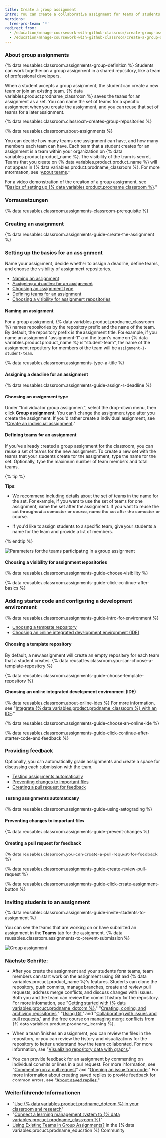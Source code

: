 ```yaml
---
title: Create a group assignment
intro: You can create a collaborative assignment for teams of students who participate in your course.
versions:
  free-pro-team: '*'
redirect_from:
  - /education/manage-coursework-with-github-classroom/create-group-assignments
  - /education/manage-coursework-with-github-classroom/create-a-group-assignment
---
```

### About group assignments

{% data reusables.classroom.assignments-group-definition %} Students can work together on a group assignment in a shared repository, like a team of professional developers.

When a student accepts a group assignment, the student can create a new team or join an existing team. {% data variables.product.prodname_classroom %} saves the teams for an assignment as a set. You can name the set of teams for a specific assignment when you create the assignment, and you can reuse that set of teams for a later assignment.

{% data reusables.classroom.classroom-creates-group-repositories %}

{% data reusables.classroom.about-assignments %}

You can decide how many teams one assignment can have, and how many members each team can have. Each team that a student creates for an assignment is a team within your organization on {% data variables.product.product_name %}. The visibility of the team is secret. Teams that you create on {% data variables.product.product_name %} will not appear in {% data variables.product.prodname_classroom %}. For more information, see "[About teams](/organizations/organizing-members-into-teams/about-teams)."

For a video demonstration of the creation of a group assignment, see "[Basics of setting up {% data variables.product.prodname_classroom %}](/education/manage-coursework-with-github-classroom/basics-of-setting-up-github-classroom)."

### Vorrausetzungen

{% data reusables.classroom.assignments-classroom-prerequisite %}

### Creating an assignment

{% data reusables.classroom.assignments-guide-create-the-assignment %}

### Setting up the basics for an assignment

Name your assignment, decide whether to assign a deadline, define teams, and choose the visibility of assignment repositories.

- [Naming an assignment](#naming-an-assignment)
- [Assigning a deadline for an assignment](#assigning-a-deadline-for-an-assignment)
- [Choosing an assignment type](#choosing-an-assignment-type)
- [Defining teams for an assignment](#defining-teams-for-an-assignment)
- [Choosing a visibility for assignment repositories](#choosing-a-visibility-for-assignment-repositories)

#### Naming an assignment

For a group assignment, {% data variables.product.prodname_classroom %} names repositories by the repository prefix and the name of the team. By default, the repository prefix is the assignment title. For example, if you name an assignment "assignment-1" and the team's name on {% data variables.product.product_name %} is "student-team", the name of the assignment repository for members of the team will be `assignment-1-student-team`.

{% data reusables.classroom.assignments-type-a-title %}

#### Assigning a deadline for an assignment

{% data reusables.classroom.assignments-guide-assign-a-deadline %}

#### Choosing an assignment type

Under "Individual or group assignment", select the drop-down menu, then click **Group assignment**. You can't change the assignment type after you create the assignment. If you'd rather create a individual assignment, see "[Create an individual assignment](/education/manage-coursework-with-github-classroom/create-an-individual-assignment)."

#### Defining teams for an assignment

If you've already created a group assignment for the classroom, you can reuse a set of teams for the new assignment. To create a new set with the teams that your students create for the assignment, type the name for the set. Optionally, type the maximum number of team members and total teams.

{% tip %}

**Tips**:

- We recommend including details about the set of teams in the name for the set. For example, if you want to use the set of teams for one assignment, name the set after the assignment. If you want to reuse the set throughout a semester or course, name the set after the semester or course.

- If you'd like to assign students to a specific team, give your students a name for the team and provide a list of members.

{% endtip %}

![Parameters for the teams participating in a group assignment](/assets/images/help/classroom/assignments-define-teams.png)

#### Choosing a visibility for assignment repositories

{% data reusables.classroom.assignments-guide-choose-visibility %}

{% data reusables.classroom.assignments-guide-click-continue-after-basics %}

### Adding starter code and configuring a development environment

{% data reusables.classroom.assignments-guide-intro-for-environment %}

- [Choosing a template repository](#choosing-a-template-repository)
- [Choosing an online integrated development environment (IDE)](#choosing-an-online-integrated-development-environment-ide)

#### Choosing a template repository

By default, a new assignment will create an empty repository for each team that a student creates. {% data reusables.classroom.you-can-choose-a-template-repository %}

{% data reusables.classroom.assignments-guide-choose-template-repository %}

#### Choosing an online integrated development environment (IDE)

{% data reusables.classroom.about-online-ides %} For more information, see "[Integrate {% data variables.product.prodname_classroom %} with an IDE](/education/manage-coursework-with-github-classroom/integrate-github-classroom-with-an-ide)."

{% data reusables.classroom.assignments-guide-choose-an-online-ide %}

{% data reusables.classroom.assignments-guide-click-continue-after-starter-code-and-feedback %}

### Providing feedback

Optionally, you can automatically grade assignments and create a space for discussing each submission with the team.

- [Testing assignments automatically](#testing-assignments-automatically)
- [Preventing changes to important files](#preventing-changes-to-important-files)
- [Creating a pull request for feedback](#creating-a-pull-request-for-feedback)

#### Testing assignments automatically

{% data reusables.classroom.assignments-guide-using-autograding %}

#### Preventing changes to important files

{% data reusables.classroom.assignments-guide-prevent-changes %}

#### Creating a pull request for feedback

{% data reusables.classroom.you-can-create-a-pull-request-for-feedback %}

{% data reusables.classroom.assignments-guide-create-review-pull-request %}

{% data reusables.classroom.assignments-guide-click-create-assignment-button %}

### Inviting students to an assignment

{% data reusables.classroom.assignments-guide-invite-students-to-assignment %}

You can see the teams that are working on or have submitted an assignment in the **Teams** tab for the assignment. {% data reusables.classroom.assignments-to-prevent-submission %}

<div class="procedural-image-wrapper">
  <img alt="Group assignment" class="procedural-image-wrapper" src="/assets/images/help/classroom/assignment-group-hero.png">
</div>

### Nächste Schritte:

- After you create the assignment and your students form teams, team members can start work on the assignment using Git and {% data variables.product.product_name %}'s features. Students can clone the repository, push commits, manage branches, create and review pull requests, address merge conflicts, and discuss changes with issues. Both you and the team can review the commit history for the repository. For more information, see "[Getting started with {% data variables.product.prodname_dotcom %}](/github/getting-started-with-github)," "[Creating, cloning, and archiving repositories](/github/creating-cloning-and-archiving-repositories)," "[Using Git](/github/getting-started-with-github/using-git)," and "[Collaborating with issues and pull requests](/github/collaborating-with-issues-and-pull-requests)," and the free course on [managing merge conflicts](https://lab.github.com/githubtraining/managing-merge-conflicts) from {% data variables.product.prodname_learning %}.

- When a team finishes an assignment, you can review the files in the repository, or you can review the history and visualizations for the repository to better understand how the team collaborated. For more information, see "[Visualizing repository data with graphs](/github/visualizing-repository-data-with-graphs)."

- You can provide feedback for an assignment by commenting on individual commits or lines in a pull request. For more information, see "[Commenting on a pull request](/github/collaborating-with-issues-and-pull-requests/commenting-on-a-pull-request)" and "[Opening an issue from code](/github/managing-your-work-on-github/opening-an-issue-from-code)." For more information about creating saved replies to provide feedback for common errors, see "[About saved replies](/github/writing-on-github/about-saved-replies)."

### Weiterführende Informationen

- "[Use {% data variables.product.prodname_dotcom %} in your classroom and research](/education/explore-the-benefits-of-teaching-and-learning-with-github-education/use-github-in-your-classroom-and-research)"
- "[Connect a learning management system to {% data variables.product.prodname_classroom %}](/education/manage-coursework-with-github-classroom/connect-a-learning-management-system-to-github-classroom)"
- [Using Existing Teams in Group Assignments?](https://education.github.community/t/using-existing-teams-in-group-assignments/6999) in the {% data variables.product.prodname_education %} Community
